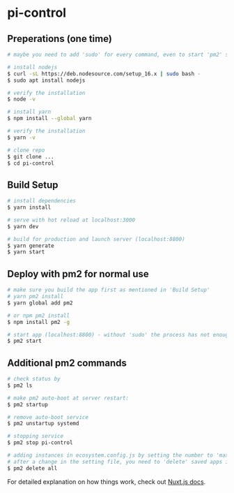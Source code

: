 # pi-control

## Preperations (one time)

```bash
# maybe you need to add 'sudo' for every command, even to start 'pm2' service so it can edit files for example

# install nodejs
$ curl -sL https://deb.nodesource.com/setup_16.x | sudo bash -
$ sudo apt install nodejs

# verify the installation
$ node -v

# install yarn
$ npm install --global yarn

# verify the installation
$ yarn -v

# clone repo
$ git clone ...
$ cd pi-control
```

## Build Setup

```bash
# install dependencies
$ yarn install

# serve with hot reload at localhost:3000
$ yarn dev

# build for production and launch server (localhost:8800)
$ yarn generate
$ yarn start
```

## Deploy with pm2 for normal use

```bash
# make sure you build the app first as mentioned in 'Build Setup'
# yarn pm2 install
$ yarn global add pm2

# or npm pm2 install
$ npm install pm2 -g

# start app (localhost:8800) - without 'sudo' the process has not enough rights for writing files
$ pm2 start
```

## Additional pm2 commands

```bash
# check status by
$ pm2 ls

# make pm2 auto-boot at server restart:
$ pm2 startup

# remove auto-boot service
$ pm2 unstartup systemd

# stopping service
$ pm2 stop pi-control

# adding instances in ecosystem.config.js by setting the number to 'max' for instances on every cpu core
# after a change in the setting file, you need to 'delete' saved apps in pm2
$ pm2 delete all
```

For detailed explanation on how things work, check out [Nuxt.js docs](https://nuxtjs.org).
